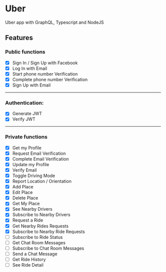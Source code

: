 # Uber

Uber app with GraphQL, Typescript and NodeJS

## Features

### Public functions

- [x] Sign In / Sign Up with Facebook
- [x] Log In with Email
- [x] Start phone number Verification
- [x] Complete phone number Verification
- [x] Sign Up with Email

---

### Authentication:

- [x] Generate JWT
- [x] Verify JWT

---

### Private functions

- [x] Get my Profile
- [x] Request Email Verification
- [x] Complete Email Verification
- [x] Update my Profile
- [x] Verify Email
- [x] Toggle Driving Mode
- [x] Report Location / Orientation
- [x] Add Place
- [x] Edit Place
- [x] Delete Place
- [x] Get My Place
- [x] See Nearby Drivers
- [x] Subscribe to Nearby Drivers
- [x] Request a Ride
- [x] Get Nearby Rides Requests
- [x] Subscribe to Nearby Ride Requests
- [ ] Subscribe to Ride Status
- [ ] Get Chat Room Messages
- [ ] Subscribe to Chat Room Messages
- [ ] Send a Chat Message
- [ ] Get Ride History
- [ ] See Ride Detail

